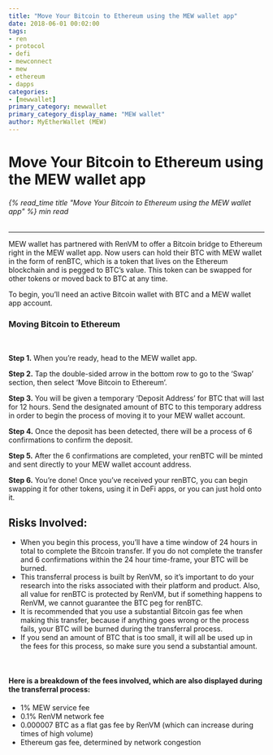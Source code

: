 ```yaml
---
title: "Move Your Bitcoin to Ethereum using the MEW wallet app"
date: 2018-06-01 00:02:00
tags:
- ren
- protocol
- defi
- mewconnect
- mew
- ethereum
- dapps
categories:
- [mewwallet]
primary_category: mewwallet
primary_category_display_name: "MEW wallet"
author: MyEtherWallet (MEW)
---
```


# **Move Your Bitcoin to Ethereum using the MEW wallet app**

###### {% read_time title "Move Your Bitcoin to Ethereum using the MEW wallet app" %} min read

* * *

MEW wallet has partnered with RenVM to offer a Bitcoin bridge to Ethereum right in the MEW wallet app. Now users can hold their BTC with MEW wallet in the form of renBTC, which is a token that lives on the Ethereum blockchain and is pegged to BTC’s value. This token can be swapped for other tokens or moved back to BTC at any time.

To begin, you’ll need an active Bitcoin wallet with BTC and a MEW wallet app account. 

### **Moving Bitcoin to Ethereum**

<br>

**Step 1.** When you’re ready, head to the MEW wallet app.

**Step 2.** Tap the double-sided arrow in the bottom row to go to the ‘Swap’ section, then select ‘Move Bitcoin to Ethereum’.

**Step 3.** You will be given a temporary ‘Deposit Address’ for BTC that will last for 12 hours. Send the designated amount of BTC to this temporary address in order to begin the process of moving it to your MEW wallet account. 

**Step 4.** Once the deposit has been detected, there will be a process of 6 confirmations to confirm the deposit.

**Step 5.** After the 6 confirmations are completed, your renBTC will be minted and sent directly to your MEW wallet account address.

**Step 6.** You’re done! Once you’ve received your renBTC, you can begin swapping it for other tokens, using it in DeFi apps, or you can just hold onto it.

## **Risks Involved:**

-   When you begin this process, you’ll have a time window of 24 hours in total to complete the Bitcoin transfer. If you do not complete the transfer and 6 confirmations within the 24 hour time-frame, your BTC will be burned.
-   This transferral process is built by RenVM, so it’s important to do your research into the risks associated with their platform and product. Also, all value for renBTC is protected by RenVM, but if something happens to RenVM, we cannot guarantee the BTC peg for renBTC.
-   It is recommended that you use a substantial Bitcoin gas fee when making this transfer, because if anything goes wrong or the process fails, your BTC will be burned during the transferral process.
-   If you send an amount of BTC that is too small, it will all be used up in the fees for this process, so make sure you send a substantial amount. 

<br>

#### **Here is a breakdown of the fees involved, which are also displayed during the transferral process:**

-   1% MEW service fee
-   0.1% RenVM network fee
-   0.000007 BTC as a flat gas fee by RenVM (which can increase during times of high volume)
-   Ethereum gas fee, determined by network congestion
